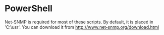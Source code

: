 # PowerShell
Net-SNMP is required for most of these scripts. By default, it is placed in 'C:\usr'.
You can download it from http://www.net-snmp.org/download.html
